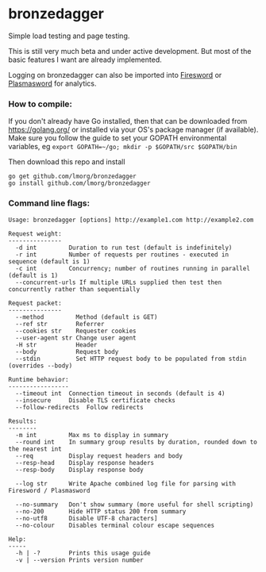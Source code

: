 # bronzedagger
Simple load testing and page testing.

This is still very much beta and under active development. But most of the basic features I want are already implemented.

Logging on bronzedagger can also be imported into [Firesword](https://github.com/lmorg/firesword) or [Plasmasword](https://github.com/lmorg/plasmasword) for analytics.

### How to compile:

If you don't already have Go installed, then that can be downloaded from https://golang.org/ or installed via your OS's package manager (if available). Make sure you follow the guide to set your GOPATH environmental variables, eg `export GOPATH=~/go; mkdir -p $GOPATH/src $GOPATH/bin`

Then download this repo and install

    go get github.com/lmorg/bronzedagger
    go install github.com/lmorg/bronzedagger

### Command line flags:

    Usage: bronzedagger [options] http://example1.com http://example2.com

    Request weight:
    ---------------
      -d int         Duration to run test (default is indefinitely)
      -r int         Number of requests per routines - executed in sequence (default is 1)
      -c int         Concurrency; number of routines running in parallel (default is 1)
      --concurrent-urls If multiple URLs supplied then test then concurrently rather than sequentially

    Request packet:
    ---------------
      --method         Method (default is GET)
      --ref str        Referrer
      --cookies str    Requester cookies
      --user-agent str Change user agent
      -H str           Header
      --body           Request body
      --stdin          Set HTTP request body to be populated from stdin (overrides --body)

    Runtime behavior:
    -----------------
      --timeout int  Connection timeout in seconds (default is 4)
      --insecure     Disable TLS certificate checks
      --follow-redirects  Follow redirects

    Results:
    --------
      -m int         Max ms to display in summary
      --round int    In summary group results by duration, rounded down to the nearest int
      --req          Display request headers and body
      --resp-head    Display response headers
      --resp-body    Display response body

      --log str      Write Apache combined log file for parsing with Firesword / Plasmasword

      --no-summary   Don't show summary (more useful for shell scripting)
      --no-200       Hide HTTP status 200 from summary
      --no-utf8      Disable UTF-8 characters]
      --no-colour    Disables terminal colour escape sequences

    Help:
    -----
      -h | -?        Prints this usage guide
      -v | --version Prints version number
